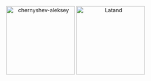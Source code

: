 <p align="center"><img height="180em" src="https://github-readme-stats.vercel.app/api?username=chernyshev-aleksey&show_icons=true&bg_color=#222327,#353e46,#4a5c5f" alt="chernyshev-aleksey" align = "center"/>
<img height="180em" src="https://github-readme-stats.vercel.app/api/top-langs/?username=chernyshev-aleksey&bg_color=#667c8a,#5496bd,#9ba0a4&layout=compact" alt="Latand" align = "center"/></p>
